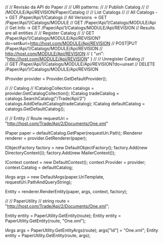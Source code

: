 ﻿//
// Revisão da API do Paper
//
// URI patterns:
//
//    Publish Catalog
//
//      /MODULE/Api/REVISION/Paper/Catalog
//
//    List Catalogs
//
//      All Catalogs  -> GET /Paper/Api/1/Catalogs
//      All Versions  -> GET /Paper/Api/1/Catalogs/MODULE
//                       GET /Paper/Api/1/Catalogs/MODULE/Api
//      Get Info      -> GET /Paper/Api/1/Catalogs/MODULE/Api/REVISION
//      Results are all entities
//
//    Register Catalog
//
//      GET /Paper/Api/1/Catalogs/MODULE/Api/REVISION?do=set&uri=http://host.com/MODULE/Api/REVISION
//      POST|PUT /Paper/Api/1/Catalogs/MODULE/Api/REVISION
//        <Uri>http://host.com/MODULE/Api/REVISION</Uri>
//        { "uri": "http://host.com/MODULE/Api/REVISION" }
//
//    Unregister Catalog
//      
//      GET /Paper/Api/1/Catalogs/MODULE/Api/REVISION?do=unset
//      DELETE /Paper/Api/1/Catalogs/MODULE/Api/REVISION

IProvider provider = Provider.GetDefaultProvider();

//
// Catalog
//
ICatalogCollection catalogs = provider.GetCatalogCollection();
ICatalog tradeCatalog = catalogs.SearchCatalog("/Trade/Api/2")
catalogs.AddDefaultCatalog(tradeCatalog);
ICatalog defaultCatalog = catalogs.GetDefaultCatalog();

//
// Entity
//
Route requestUri = "http://host.com/Trade/Api/2/Documents/One.xml"

IPaper paper = defaultCatalog.GetPaper(requestUri.Path);
IRenderer renderer = provider.GetRenderer(paper);

IObjectFactory factory = new DefaultObjectFactory();
factory.Add(new DirectoryContext());
factory.Add(new MailerContext());

IContext context = new DefaultContext();
context.Provider = provider;
context.Catalog = defaultCatalog;

IArgs args = new DefaultArgs(paper.UriTemplate, requestUri.PathAndQueryString);

Entity = renderer.RenderEntity(paper, args, context, factory);

//
// PaperUtility
//
string route = "http://host.com/Trade/Api/2/Documents/One.xml";

Entity entity = PaperUtility.GetEntity(route);
Entity entity = PaperUtility.GetEntity(route, "One.xml");

IArgs args = PaperUtility.GetEntityArgs(route);
args["Id"] = "One.xml";
Entity entity = PaperUtility.GetEntity(route, args);





